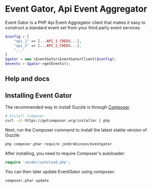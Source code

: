 Event Gator, Api Event Aggregator
=======================

Event Gator is a PHP Api Event Aggregator client that makes it easy to construct a standard
event set from your third party event services.

```php
$config = [
    "api_1" => [...API_1_CREDS...],
    "api_2" => [...API_2_CREDS...],
    "..."
]
$gator = new \EventGator\EventGatorClient($config);
$events = $gator->getEvents();
```

## Help and docs

## Installing Event Gator

The recommended way to install Guzzle is through
[Composer](http://getcomposer.org).

```bash
# Install Composer
curl -sS https://getcomposer.org/installer | php
```

Next, run the Composer command to install the latest stable version of Guzzle:

```bash
php composer.phar require jonbrobinson/eventgator
```

After installing, you need to require Composer's autoloader:

```php
require 'vendor/autoload.php';
```

You can then later update EventGator using composer:

 ```bash
composer.phar update
 ```

